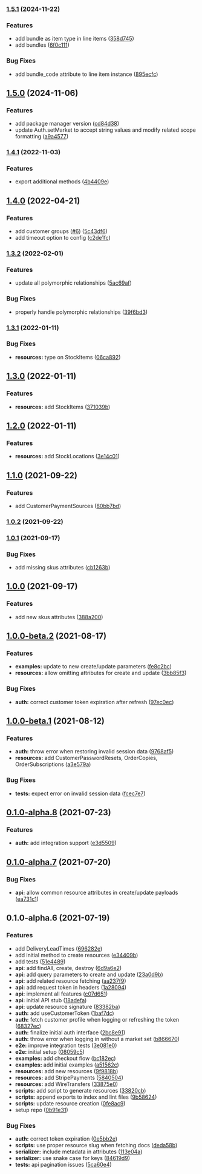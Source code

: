 ### [1.5.1](https://github.com/atoms-studio/commercelayer-sdk/compare/1.5.0...1.5.1) (2024-11-22)


### Features

* add bundle as item type in line items ([358d745](https://github.com/atoms-studio/commercelayer-sdk/commit/358d745b0a691b94ddef072ae0a4157acaded19f))
* add bundles ([6f0c111](https://github.com/atoms-studio/commercelayer-sdk/commit/6f0c1111b71d0e5f0bbbbe957a64e6a8ded87319))


### Bug Fixes

* add bundle_code attribute to line item instance ([895ecfc](https://github.com/atoms-studio/commercelayer-sdk/commit/895ecfcf7bbc2d785a47820ffe9389e4907206f8))

## [1.5.0](https://github.com/atoms-studio/commercelayer-sdk/compare/1.4.1...1.5.0) (2024-11-06)


### Features

* add package manager version ([cd84d38](https://github.com/atoms-studio/commercelayer-sdk/commit/cd84d38756b6a2ff3bb1fca4a5ac3dc3d8799f0d))
* update Auth.setMarket to accept string values and modify related scope formatting ([a9a4577](https://github.com/atoms-studio/commercelayer-sdk/commit/a9a4577a5d2b40eb6a4079b53deb2c7c88274023))

### [1.4.1](https://github.com/atoms-studio/commercelayer-sdk/compare/1.4.0...1.4.1) (2022-11-03)


### Features

* export additional methods ([4b4409e](https://github.com/atoms-studio/commercelayer-sdk/commit/4b4409e3f041fcb2e5a897fc6e4f1f549174429f))

## [1.4.0](https://github.com/atoms-studio/commercelayer-sdk/compare/1.3.2...1.4.0) (2022-04-21)


### Features

* add customer groups ([#6](https://github.com/atoms-studio/commercelayer-sdk/issues/6)) ([5c43df6](https://github.com/atoms-studio/commercelayer-sdk/commit/5c43df6cf6614a95453ada1944bf2698ad3a5fab))
* add timeout option to config ([c2de1fc](https://github.com/atoms-studio/commercelayer-sdk/commit/c2de1fc3476e83a0939b209663f37b0147204f52))

### [1.3.2](https://github.com/atoms-studio/commercelayer-sdk/compare/1.3.1...1.3.2) (2022-02-01)


### Features

* update all polymorphic relationships ([5ac69af](https://github.com/atoms-studio/commercelayer-sdk/commit/5ac69af15949a3f9c05bee35147adf852aa6e5e0))


### Bug Fixes

* properly handle polymorphic relationships ([39f6bd3](https://github.com/atoms-studio/commercelayer-sdk/commit/39f6bd376e9405cbbcffc7f6ca8033b6874eaffd))

### [1.3.1](https://github.com/atoms-studio/commercelayer-sdk/compare/1.3.0...1.3.1) (2022-01-11)


### Bug Fixes

* **resources:** type on StockItems ([06ca892](https://github.com/atoms-studio/commercelayer-sdk/commit/06ca892ade06ce591942ccb7f83c3a46dbe46ba0))

## [1.3.0](https://github.com/atoms-studio/commercelayer-sdk/compare/1.2.0...1.3.0) (2022-01-11)


### Features

* **resources:** add StockItems ([371039b](https://github.com/atoms-studio/commercelayer-sdk/commit/371039be840eb7011351ab06a9703d50b7c82a7f))

## [1.2.0](https://github.com/atoms-studio/commercelayer-sdk/compare/1.1.0...1.2.0) (2022-01-11)


### Features

* **resources:** add StockLocations ([3e14c01](https://github.com/atoms-studio/commercelayer-sdk/commit/3e14c01227b4a219cf8f351616239cf69ba3c925))

## [1.1.0](https://github.com/atoms-studio/commercelayer-sdk/compare/1.0.2...1.1.0) (2021-09-22)


### Features

* add CustomerPaymentSources ([80bb7bd](https://github.com/atoms-studio/commercelayer-sdk/commit/80bb7bd292580f71079291aec57d22abedcb8d3e))

### [1.0.2](https://github.com/atoms-studio/commercelayer-sdk/compare/1.0.1...1.0.2) (2021-09-22)

### [1.0.1](https://github.com/atoms-studio/commercelayer-sdk/compare/1.0.0...1.0.1) (2021-09-17)


### Bug Fixes

* add missing skus attributes ([cb1263b](https://github.com/atoms-studio/commercelayer-sdk/commit/cb1263b8f22850ef973549d7ecd8c92260c19e88))

## [1.0.0](https://github.com/atoms-studio/commercelayer-sdk/compare/1.0.0-beta.2...1.0.0) (2021-09-17)


### Features

* add new skus attributes ([388a200](https://github.com/atoms-studio/commercelayer-sdk/commit/388a200eb636391d392722121553e7df9d4f2f36))

## [1.0.0-beta.2](https://github.com/atoms-studio/commercelayer-sdk/compare/1.0.0-beta.1...1.0.0-beta.2) (2021-08-17)


### Features

* **examples:** update to new create/update parameters ([fe8c2bc](https://github.com/atoms-studio/commercelayer-sdk/commit/fe8c2bc127ec14d2cdd2515a09c0447af851350f))
* **resources:** allow omitting attributes for create and update ([3bb85f3](https://github.com/atoms-studio/commercelayer-sdk/commit/3bb85f3c054b6e787d40ab99f29442265950e3c6))


### Bug Fixes

* **auth:** correct customer token expiration after refresh ([97ec0ec](https://github.com/atoms-studio/commercelayer-sdk/commit/97ec0ecccddbd1fde7f925590068fb1903690367))

## [1.0.0-beta.1](https://github.com/atoms-studio/commercelayer-sdk/compare/0.1.0-alpha.8...1.0.0-beta.1) (2021-08-12)


### Features

* **auth:** throw error when restoring invalid session data ([9768af5](https://github.com/atoms-studio/commercelayer-sdk/commit/9768af5d22f4f7f23ad1cfe39015b4f0e5227b53))
* **resources:** add CustomerPasswordResets, OrderCopies, OrderSubscriptions ([a3e579a](https://github.com/atoms-studio/commercelayer-sdk/commit/a3e579a288c007ec4e82346c8e8f40a60c65a7d7))


### Bug Fixes

* **tests:** expect error on invalid session data ([fcec7e7](https://github.com/atoms-studio/commercelayer-sdk/commit/fcec7e7d1cd762627391b97b555435e78613accf))

## [0.1.0-alpha.8](https://github.com/atoms-studio/commercelayer-sdk/compare/0.1.0-alpha.7...0.1.0-alpha.8) (2021-07-23)


### Features

* **auth:** add integration support ([e3d5509](https://github.com/atoms-studio/commercelayer-sdk/commit/e3d5509d44d0e38ba3e33b2cf6c7f6859134fd1d))

## [0.1.0-alpha.7](https://github.com/atoms-studio/commercelayer-sdk/compare/0.1.0-alpha.6...0.1.0-alpha.7) (2021-07-20)


### Bug Fixes

* **api:** allow common resource attributes in create/update payloads ([ea731c1](https://github.com/atoms-studio/commercelayer-sdk/commit/ea731c15b7064c7bc248a25f19f0e173543abc49))

## 0.1.0-alpha.6 (2021-07-19)


### Features

* add DeliveryLeadTimes ([696282e](https://github.com/atoms-studio/commercelayer-sdk/commit/696282ea30958018cdbf0ad09230bc31670a1768))
* add initial method to create resources ([e34409b](https://github.com/atoms-studio/commercelayer-sdk/commit/e34409b395725d58dd4a6348376271ee2012acb0))
* add tests ([51e4489](https://github.com/atoms-studio/commercelayer-sdk/commit/51e4489e4f5d637aa641d36c0195c7a21556c5d0))
* **api:** add findAll, create, destroy ([6d9a6e2](https://github.com/atoms-studio/commercelayer-sdk/commit/6d9a6e2e995287788a868e9ab204ac8439d5c7a9))
* **api:** add query parameters to create and update ([23a0d9b](https://github.com/atoms-studio/commercelayer-sdk/commit/23a0d9b8c4d7fc8e6475b4bd16d9964a943b9bf7))
* **api:** add related resource fetching ([aa237f9](https://github.com/atoms-studio/commercelayer-sdk/commit/aa237f9fe92bdb9d320207a66d101ed6065e514d))
* **api:** add request token in headers ([1a28094](https://github.com/atoms-studio/commercelayer-sdk/commit/1a280946525a5d807fb91aac6c5a993908608ddd))
* **api:** implement all features ([c07d651](https://github.com/atoms-studio/commercelayer-sdk/commit/c07d651600e8dccc8935703d357eee7219f36dbc))
* **api:** initial API stub ([18adefa](https://github.com/atoms-studio/commercelayer-sdk/commit/18adefa9e3fe7893f601e8cc39e93f8d0cb86a7c))
* **api:** update resource signature ([83382ba](https://github.com/atoms-studio/commercelayer-sdk/commit/83382baf536d394fb21bb33e2fe47fc79b83f2b7))
* **auth:** add useCustomerToken ([1baf7dc](https://github.com/atoms-studio/commercelayer-sdk/commit/1baf7dcbaf7c3bd29c417149b2eb1b0653c44fa0))
* **auth:** fetch customer profile when logging or refreshing the token ([68327ec](https://github.com/atoms-studio/commercelayer-sdk/commit/68327ec5a2f0ab8d4954f4930788cbc0e59f53c0))
* **auth:** finalize initial auth interface ([2bc8e91](https://github.com/atoms-studio/commercelayer-sdk/commit/2bc8e91a36cc5c2ef6f526796b93444256b6f59a))
* **auth:** throw error when logging in without a market set ([b866670](https://github.com/atoms-studio/commercelayer-sdk/commit/b8666704a6c4c91e448ca6df4d24c259d0597396))
* **e2e:** improve integration tests ([3e081e0](https://github.com/atoms-studio/commercelayer-sdk/commit/3e081e0be47d35d9049bf44f8d4be50d860e1ffd))
* **e2e:** initial setup ([08059c5](https://github.com/atoms-studio/commercelayer-sdk/commit/08059c5f267af4610669bade7aae3f6a9b776889))
* **examples:** add checkout flow ([bc182ec](https://github.com/atoms-studio/commercelayer-sdk/commit/bc182ec2ae8c202b950b52cf775e6dc313ec2dbd))
* **examples:** add initial examples ([a51562c](https://github.com/atoms-studio/commercelayer-sdk/commit/a51562c0a7ac8730a367848e5fc0136c7a918978))
* **resources:** add new resources ([9f9818b](https://github.com/atoms-studio/commercelayer-sdk/commit/9f9818b9266e36d2bc13c7d488943afa10b26830))
* **resources:** add StripePayments ([5840504](https://github.com/atoms-studio/commercelayer-sdk/commit/584050488b02c7d8a05d6b75fd4f39b6f70e5c65))
* **resources:** add WireTransfers ([33875e0](https://github.com/atoms-studio/commercelayer-sdk/commit/33875e0eda48dc05cd36cc78423072f991137530))
* **scripts:** add script to generate resources ([33820cb](https://github.com/atoms-studio/commercelayer-sdk/commit/33820cbef75a4a32ffddbd97591318d5bee75aef))
* **scripts:** append exports to index and lint files ([9b58624](https://github.com/atoms-studio/commercelayer-sdk/commit/9b5862417fc950ad994dbd807de9c59fa771a2d6))
* **scripts:** update resource creation ([0fe8ac9](https://github.com/atoms-studio/commercelayer-sdk/commit/0fe8ac97e4ea3c6ebd717b9487f46c62b8ba82c9))
* setup repo ([0b91e31](https://github.com/atoms-studio/commercelayer-sdk/commit/0b91e313b67716fef130a9501d1d76f34093ac72))


### Bug Fixes

* **auth:** correct token expiration ([0e5bb2e](https://github.com/atoms-studio/commercelayer-sdk/commit/0e5bb2e3524e98f0f574b900df34f3ec5f71fafe))
* **scripts:** use proper resource slug when fetching docs ([deda58b](https://github.com/atoms-studio/commercelayer-sdk/commit/deda58b6c443dc4de0a5448af3afb644c5518a3a))
* **serializer:** include metadata in attributes ([113e04a](https://github.com/atoms-studio/commercelayer-sdk/commit/113e04ae44ed7578fc6f240f58bb2cfa1f58ca94))
* **serializer:** use snake case for keys ([84619d9](https://github.com/atoms-studio/commercelayer-sdk/commit/84619d968835b152e0a17a7b33e32f3588c8c692))
* **tests:** api pagination issues ([5ca60e4](https://github.com/atoms-studio/commercelayer-sdk/commit/5ca60e4c3d5fe4058a369034c3302f3cd4db3005))

